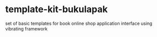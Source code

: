 # template-kit-bukulapak
set of basic templates for book online shop application interface using vibrating framework
